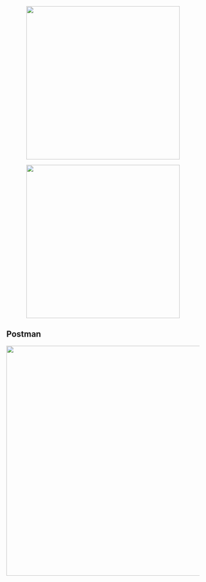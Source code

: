 <p align="center"><a href="https://laravel.com" target="_blank"><img src="https://raw.githubusercontent.com/laravel/art/master/logo-lockup/5%20SVG/2%20CMYK/1%20Full%20Color/laravel-logolockup-cmyk-red.svg" width="400"></a></p>

<p align="center"><a href="https://laravel.com" target="_blank"><img src="https://github.com/nadiyahsaidah/rest-laravel/blob/main/screenshot/Screenshot_1.png" width="400"></a></p>

## Postman
<p align="center'><a href="https://laravel.com" target="_blank"><img src=="https://github.com/nadiyahsaidah/rest-laravel/blob/main/screenshot/Screenshot_2.png" width="600"></a></p>

